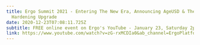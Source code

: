 ```yaml
---
title: Ergo Summit 2021 - Entering The New Era, Announcing AgeUSD & The
  Hardening Upgrade
date: 2020-12-23T07:08:11.725Z
subtitle: FREE online event on Ergo's YouTube - January 23, Saturday 2pm UTC [9am EST]
link: https://www.youtube.com/watch?v=zG-rxMCDIa0&ab_channel=ErgoPlatform
---
```

